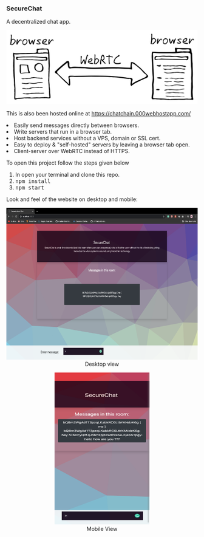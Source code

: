 ### SecureChat
A decentralized chat app.

![Diagram of how WebRTC works browser to browser](./webrtc-browser-to-browser.svg)


<p>This is also been hosted online at <a href="https://chatchain.000webhostapp.com/">https://chatchain.000webhostapp.com/</a></p>
<p>
<li>Easily send messages directly between browsers.</li>
<li>Write servers that run in a browser tab.</li>
<li>Host backend services without a VPS, domain or SSL cert.</li>
<li>Easy to deploy & "self-hosted" servers by leaving a browser tab open.</li>
<li>Client-server over WebRTC instead of HTTPS.</li>
</p>



<p> To open this project follow the steps given below</p>

<p>
<ol>
<li>In open your terminal and clone this repo.</li>
<li><kbd>npm install</kbd></li>
<li><kbd>npm start</kbd></li>
</ol>
</p>
<p>Look and feel of the website on desktop and mobile: </p>
<p align="center">
  <img src="https://github.com/lostmartian/securechat/blob/master/screenshots/desktop.png" height="400px" width="800px" caption="Desktop view">
  <br>Desktop view
</p>

<p align="center">
  <img src="https://github.com/lostmartian/securechat/blob/master/screenshots/mobile.png" height="400px" width="250px" caption="Mobile view">
  <br>Mobile View
</p>
